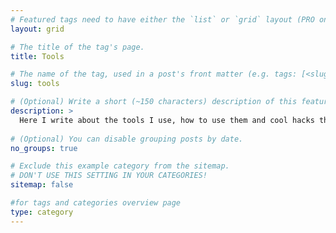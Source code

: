 ```yaml
---
# Featured tags need to have either the `list` or `grid` layout (PRO only).
layout: grid

# The title of the tag's page.
title: Tools

# The name of the tag, used in a post's front matter (e.g. tags: [<slug>]).
slug: tools

# (Optional) Write a short (~150 characters) description of this featured tag.
description: >
  Here I write about the tools I use, how to use them and cool hacks that I find worth sharing.
  
# (Optional) You can disable grouping posts by date.
no_groups: true

# Exclude this example category from the sitemap.
# DON'T USE THIS SETTING IN YOUR CATEGORIES!
sitemap: false

#for tags and categories overview page
type: category
---
```

